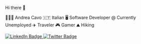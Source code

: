 Hi there 👋

👨🏻‍💻 Andrea Cavo
🇮🇹 Italian
🖥 Software Developer @ Currently Unemployed 
✈️ Traveler
🎮 Gamer
⛰️ Hiking

<div id="badges">
  <a href="https://www.linkedin.com/in/andrea-cavo/">
    <img src="https://img.shields.io/badge/LinkedIn-blue?style=for-the-badge&logo=linkedin&logoColor=white" alt="LinkedIn Badge"/>
  </a>
  <a href="https://twitter.com/calvazz">
    <img src="https://img.shields.io/badge/Twitter-blue?style=for-the-badge&logo=twitter&logoColor=white" alt="Twitter Badge"/>
  </a>
</div>
